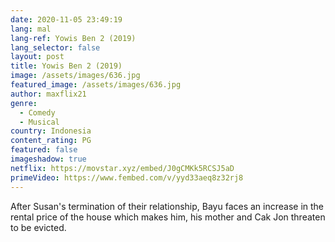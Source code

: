 ```yaml
---
date: 2020-11-05 23:49:19
lang: mal
lang-ref: Yowis Ben 2 (2019)
lang_selector: false
layout: post
title: Yowis Ben 2 (2019)
image: /assets/images/636.jpg
featured_image: /assets/images/636.jpg
author: maxflix21
genre:
  - Comedy
  - Musical
country: Indonesia
content_rating: PG
featured: false
imageshadow: true
netflix: https://movstar.xyz/embed/J0gCMKk5RCSJ5aD
primeVideo: https://www.fembed.com/v/yyd33aeq8z32rj8
---
```

After Susan's termination of their relationship, Bayu faces an increase in the rental price of the house which makes him, his mother and Cak Jon threaten to be evicted.
